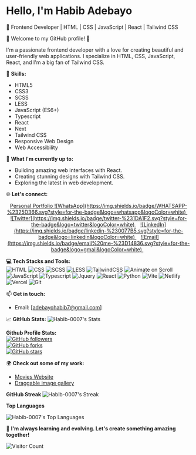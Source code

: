 # Hello, I'm Habib Adebayo

👋 Frontend Developer | HTML | CSS | JavaScript | React | Tailwind CSS

🌟 Welcome to my GitHub profile! 🌟

I'm a passionate frontend developer with a love for creating beautiful and user-friendly web applications. I specialize in HTML, CSS, JavaScript, React, and I'm a big fan of Tailwind CSS.

🔧 **Skills:**
- HTML5
- CSS3
- SCSS
- LESS
- JavaScript (ES6+)
- Typescript 
- React
- Next 
- Tailwind CSS
- Responsive Web Design
- Web Accessibility

🚀 **What I'm currently up to:**
- Building amazing web interfaces with React.
- Creating stunning designs with Tailwind CSS.
- Exploring the latest in web development.

🌐 **Let's connect:**
<p align='center'>
<a href="https://habibadebayo.vercel.app/"> Personal Portfolio </a>
<a href="https://wa.me/+2349019166356?text=Hello+Habib" target="_blank">
  ![WhatsApp](https://img.shields.io/badge/WHATSAPP-%2325D366.svg?style=for-the-badge&logo=whatsapp&logoColor=white)
</a>&nbsp;&nbsp;
<a href="https://twitter.com/Habib__001/" target="_blank">
  ![Twitter](https://img.shields.io/badge/twitter-%231DA1F2.svg?style=for-the-badge&logo=twitter&logoColor=white)
</a>&nbsp;&nbsp;
<a href="https://www.linkedin.com/in/habib-adebayo-76b00423a/" target="_blank">
  ![LinkedIn](https://img.shields.io/badge/linkedin-%230077B5.svg?style=for-the-badge&logo=linkedin&logoColor=white)
</a>&nbsp;&nbsp;
<a href="mailto: adebayohabib7@gmail.com" target="_blank">
  ![Email](https://img.shields.io/badge/email%20me-%23D14836.svg?style=for-the-badge&logo=gmail&logoColor=white)
</a>&nbsp;&nbsp;
</p>

**💻 Tech Stacks and Tools:**
<br />
![HTML](https://img.shields.io/badge/html%20-%23E34F26?&style=for-the-badge&logo=html5&logoColor=white)
![CSS](https://img.shields.io/badge/css%20-%231572B6?&style=for-the-badge&logo=css3&logoColor=white)
![SCSS](https://img.shields.io/badge/SCSS%20-hotpink?&style=for-the-badge&logo=SASS&logoColor=white)
![LESS](https://img.shields.io/badge/less%20-%230769AD?&style=for-the-badge&logo=less&logoColor=white)
![TailwindCSS](https://img.shields.io/badge/tailwindcss%20-%2338B2AC?&style=for-the-badge&logo=tailwind-css&logoColor=white)
![Animate on
Scroll](https://img.shields.io/badge/AOS%20-%23007ACC?&style=for-the-badge&logo=AOS&logoColor=white)
![JavaScript](https://img.shields.io/badge/javascript%20-%23323330?&style=for-the-badge&logo=javascript&logoColor=%23F7DF1E)
![Typescript](https://img.shields.io/badge/typescript%20-%23007ACC?&style=for-the-badge&logo=typescript&logoColor=white)
![Jquery](https://img.shields.io/badge/jquery%20-%230769AD?&style=for-the-badge&logo=jquery&logoColor=white)
![React](https://img.shields.io/badge/reactjs%20-%2320232a?&style=for-the-badge&logo=react&logoColor=%2361DAFB)
![Python](https://img.shields.io/badge/python%20-%2320232a?&style=for-the-badge&logo=python&logoColor=%2361DAFB)
![Vite](https://img.shields.io/badge/vite%20-%23646cff?&style=for-the-badge&logo=vite&logoColor=white)
![Netlify](https://img.shields.io/badge/netlify-%230E1E25?&style=for-the-badge&logo=netlify&logoColor=00C7B7)
![Vercel](https://img.shields.io/badge/Vercel-%23000000?style=for-the-badge&logo=vercel)
![Git](https://img.shields.io/badge/git%20-%23F05033?&style=for-the-badge&logo=git&logoColor=white)


📫 **Get in touch:**
- Email: [adebayohabib7@gmail.com]

📈 **GitHub Stats:**
![Habib-0007's Stats](https://github-readme-stats.vercel.app/api?username=Habib-0007&theme=tokyonight&show_icons=true&hide_border=false&count_private=true)

 **Github Profile Stats:**
<br />
[![GitHub
followers](https://img.shields.io/github/followers/Habib-0007?label=Follow&style=social)](https://github.com/Habib-0007)
<br />
[![GitHub
forks](https://img.shields.io/github/forks/Habib-0007/repo?style=social)](https://github.com/Habib-0007/repo)
<br />
[![GitHub
stars](https://img.shields.io/github/stars/Habib-0007/repo?style=social)](https://github.com/Habib-0007/repo)

🌍 **Check out some of my work:**
- [Movies Website](https://muvvies-hng-project-two.vercel.app)
- [Draggable image gallery](https://draggg-sortable.vercel.app)

**GitHub Streak**
![Habib-0007's Streak](https://github-readme-streak-stats.herokuapp.com/?user=Habib-0007&theme=tokyonight&hide_border=false)

**Top Languages**

 ![Habib-0007's Top Languages](https://github-readme-stats.vercel.app/api/top-langs/?username=Habib-0007&theme=tokyonight&show_icons=true&hide_border=false&layout=compact)

🌱 **I'm always learning and evolving. Let's create something amazing together!**

![Visitor Count](https://profile-counter.glitch.me/Habib-0007/count.svg)

